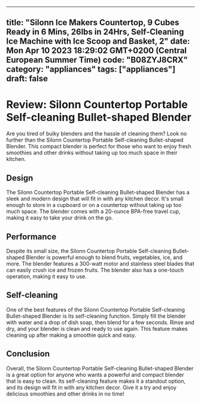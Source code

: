 
---
title: "Silonn Ice Makers Countertop, 9 Cubes Ready in 6 Mins, 26lbs in 24Hrs, Self-Cleaning Ice Machine with Ice Scoop and Basket, 2" 
date: Mon Apr 10 2023 18:29:02 GMT+0200 (Central European Summer Time)
code: "B08ZYJ8CRX"
category: "appliances"
tags: ["appliances"] 
draft: false
---
    
# Review: Silonn Countertop Portable Self-cleaning Bullet-shaped Blender

Are you tired of bulky blenders and the hassle of cleaning them? Look no further than the Silonn Countertop Portable Self-cleaning Bullet-shaped Blender. This compact blender is perfect for those who want to enjoy fresh smoothies and other drinks without taking up too much space in their kitchen.

## Design

The Silonn Countertop Portable Self-cleaning Bullet-shaped Blender has a sleek and modern design that will fit in with any kitchen decor. It's small enough to store in a cupboard or on a countertop without taking up too much space. The blender comes with a 20-ounce BPA-free travel cup, making it easy to take your drink on the go.

## Performance

Despite its small size, the Silonn Countertop Portable Self-cleaning Bullet-shaped Blender is powerful enough to blend fruits, vegetables, ice, and more. The blender features a 300-watt motor and stainless steel blades that can easily crush ice and frozen fruits. The blender also has a one-touch operation, making it easy to use.

## Self-cleaning

One of the best features of the Silonn Countertop Portable Self-cleaning Bullet-shaped Blender is its self-cleaning function. Simply fill the blender with water and a drop of dish soap, then blend for a few seconds. Rinse and dry, and your blender is clean and ready to use again. This feature makes cleaning up after making a smoothie quick and easy.

## Conclusion

Overall, the Silonn Countertop Portable Self-cleaning Bullet-shaped Blender is a great option for anyone who wants a powerful and compact blender that is easy to clean. Its self-cleaning feature makes it a standout option, and its design will fit in with any kitchen decor. Give it a try and enjoy delicious smoothies and other drinks in no time!